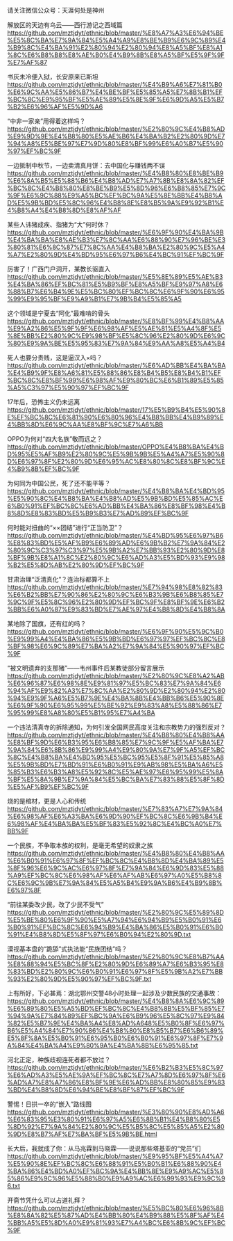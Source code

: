 请关注微信公众号：天涯何处是神州

解放区的天边有乌云——西行游记之西域篇
https://github.com/mztjdyt/ethnic/blob/master/%E8%A7%A3%E6%94%BE%E5%8C%BA%E7%9A%84%E5%A4%A9%E8%BE%B9%E6%9C%89%E4%B9%8C%E4%BA%91%E2%80%94%E2%80%94%E8%A5%BF%E8%A1%8C%E6%B8%B8%E8%AE%B0%E4%B9%8B%E8%A5%BF%E5%9F%9F%E7%AF%87

书灰未冷便入狱，长安原来已斯坦
https://github.com/mztjdyt/ethnic/blob/master/%E4%B9%A6%E7%81%B0%E6%9C%AA%E5%86%B7%E4%BE%BF%E5%85%A5%E7%8B%B1%EF%BC%8C%E9%95%BF%E5%AE%89%E5%8E%9F%E6%9D%A5%E5%B7%B2%E6%96%AF%E5%9D%A6

“中非一家亲”用得着这样吗？
https://github.com/mztjdyt/ethnic/blob/master/%E2%80%9C%E4%B8%AD%E9%9D%9E%E4%B8%80%E5%AE%B6%E4%BA%B2%E2%80%9D%E7%94%A8%E5%BE%97%E7%9D%80%E8%BF%99%E6%A0%B7%E5%90%97%EF%BC%9F

一边抵制中秋节，一边卖清真月饼：去中国化与赚钱两不误
https://github.com/mztjdyt/ethnic/blob/master/%E4%B8%80%E8%BE%B9%E6%8A%B5%E5%88%B6%E4%B8%AD%E7%A7%8B%E8%8A%82%EF%BC%8C%E4%B8%80%E8%BE%B9%E5%8D%96%E6%B8%85%E7%9C%9F%E6%9C%88%E9%A5%BC%EF%BC%9A%E5%8E%BB%E4%B8%AD%E5%9B%BD%E5%8C%96%E4%B8%8E%E8%B5%9A%E9%92%B1%E4%B8%A4%E4%B8%8D%E8%AF%AF

某些人讳猪成疾、指猪为“大”何时休？
https://github.com/mztjdyt/ethnic/blob/master/%E6%9F%90%E4%BA%9B%E4%BA%BA%E8%AE%B3%E7%8C%AA%E6%88%90%E7%96%BE%E3%80%81%E6%8C%87%E7%8C%AA%E4%B8%BA%E2%80%9C%E5%A4%A7%E2%80%9D%E4%BD%95%E6%97%B6%E4%BC%91%EF%BC%9F

厉害了！广西门户洞开，某教长驱直入
https://github.com/mztjdyt/ethnic/blob/master/%E5%8E%89%E5%AE%B3%E4%BA%86%EF%BC%81%E5%B9%BF%E8%A5%BF%E9%97%A8%E6%88%B7%E6%B4%9E%E5%BC%80%EF%BC%8C%E6%9F%90%E6%95%99%E9%95%BF%E9%A9%B1%E7%9B%B4%E5%85%A5

这个领域是宁夏去“阿化”最难啃的骨头
https://github.com/mztjdyt/ethnic/blob/master/%E8%BF%99%E4%B8%AA%E9%A2%86%E5%9F%9F%E6%98%AF%E5%AE%81%E5%A4%8F%E5%8E%BB%E2%80%9C%E9%98%BF%E5%8C%96%E2%80%9D%E6%9C%80%E9%9A%BE%E5%95%83%E7%9A%84%E9%AA%A8%E5%A4%B4

死人也要分贵贱，这是逼汉入×吗？
https://github.com/mztjdyt/ethnic/blob/master/%E6%AD%BB%E4%BA%BA%E4%B9%9F%E8%A6%81%E5%88%86%E8%B4%B5%E8%B4%B1%EF%BC%8C%E8%BF%99%E6%98%AF%E9%80%BC%E6%B1%89%E5%85%A5%C3%97%E5%90%97%EF%BC%9F

17年后，恐怖主义仍未远离
https://github.com/mztjdyt/ethnic/blob/master/17%E5%B9%B4%E5%90%8E%EF%BC%8C%E6%81%90%E6%80%96%E4%B8%BB%E4%B9%89%E4%BB%8D%E6%9C%AA%E8%BF%9C%E7%A6%BB

OPPO为何对“四大名族”敬而远之？
https://github.com/mztjdyt/ethnic/blob/master/OPPO%E4%B8%BA%E4%BD%95%E5%AF%B9%E2%80%9C%E5%9B%9B%E5%A4%A7%E5%90%8D%E6%97%8F%E2%80%9D%E6%95%AC%E8%80%8C%E8%BF%9C%E4%B9%8B%EF%BC%9F

为何同为中国公民，死了还不能平等？
https://github.com/mztjdyt/ethnic/blob/master/%E4%B8%BA%E4%BD%95%E5%90%8C%E4%B8%BA%E4%B8%AD%E5%9B%BD%E5%85%AC%E6%B0%91%EF%BC%8C%E6%AD%BB%E4%BA%86%E8%BF%98%E4%B8%8D%E8%83%BD%E5%B9%B3%E7%AD%89%EF%BC%9F

何时能对扭曲的“××团结”进行“正当防卫”？
https://github.com/mztjdyt/ethnic/blob/master/%E4%BD%95%E6%97%B6%E8%83%BD%E5%AF%B9%E6%89%AD%E6%9B%B2%E7%9A%84%E2%80%9C%C3%97%C3%97%E5%9B%A2%E7%BB%93%E2%80%9D%E8%BF%9B%E8%A1%8C%E2%80%9C%E6%AD%A3%E5%BD%93%E9%98%B2%E5%8D%AB%E2%80%9D%EF%BC%9F

甘肃治理“泛清真化”？连治标都算不上
https://github.com/mztjdyt/ethnic/blob/master/%E7%94%98%E8%82%83%E6%B2%BB%E7%90%86%E2%80%9C%E6%B3%9B%E6%B8%85%E7%9C%9F%E5%8C%96%E2%80%9D%EF%BC%9F%E8%BF%9E%E6%B2%BB%E6%A0%87%E9%83%BD%E7%AE%97%E4%B8%8D%E4%B8%8A

某地除了国旗，还有红的吗？
https://github.com/mztjdyt/ethnic/blob/master/%E6%9F%90%E5%9C%B0%E9%99%A4%E4%BA%86%E5%9B%BD%E6%97%97%EF%BC%8C%E8%BF%98%E6%9C%89%E7%BA%A2%E7%9A%84%E5%90%97%EF%BC%9F

“被文明遗弃的支那猪”——韦州事件后某教徒部分留言展示
https://github.com/mztjdyt/ethnic/blob/master/%E2%80%9C%E8%A2%AB%E6%96%87%E6%98%8E%E9%81%97%E5%BC%83%E7%9A%84%E6%94%AF%E9%82%A3%E7%8C%AA%E2%80%9D%E2%80%94%E2%80%94%E9%9F%A6%E5%B7%9E%E4%BA%8B%E4%BB%B6%E5%90%8E%E6%9F%90%E6%95%99%E5%BE%92%E9%83%A8%E5%88%86%E7%95%99%E8%A8%80%E5%B1%95%E7%A4%BA

一个违法清真寺的拆除通知，为何引发全国网民高度关注和宗教势力的强烈反对？
https://github.com/mztjdyt/ethnic/blob/master/%E4%B8%80%E4%B8%AA%E8%BF%9D%E6%B3%95%E6%B8%85%E7%9C%9F%E5%AF%BA%E7%9A%84%E6%8B%86%E9%99%A4%E9%80%9A%E7%9F%A5%EF%BC%8C%E4%B8%BA%E4%BD%95%E5%BC%95%E5%8F%91%E5%85%A8%E5%9B%BD%E7%BD%91%E6%B0%91%E9%AB%98%E5%BA%A6%E5%85%B3%E6%B3%A8%E5%92%8C%E5%AE%97%E6%95%99%E5%8A%BF%E5%8A%9B%E7%9A%84%E5%BC%BA%E7%83%88%E5%8F%8D%E5%AF%B9%EF%BC%9F

烧的是棺材，更是人心和传统
https://github.com/mztjdyt/ethnic/blob/master/%E7%83%A7%E7%9A%84%E6%98%AF%E6%A3%BA%E6%9D%90%EF%BC%8C%E6%9B%B4%E6%98%AF%E4%BA%BA%E5%BF%83%E5%92%8C%E4%BC%A0%E7%BB%9F

一个民族，不争取本族的权利，是毫无希望的奴隶之族
https://github.com/mztjdyt/ethnic/blob/master/%E4%B8%80%E4%B8%AA%E6%B0%91%E6%97%8F%EF%BC%8C%E4%B8%8D%E4%BA%89%E5%8F%96%E6%9C%AC%E6%97%8F%E7%9A%84%E6%9D%83%E5%88%A9%EF%BC%8C%E6%98%AF%E6%AF%AB%E6%97%A0%E5%B8%8C%E6%9C%9B%E7%9A%84%E5%A5%B4%E9%9A%B6%E4%B9%8B%E6%97%8F

“前往某委改少民，改了少民不受气”
https://github.com/mztjdyt/ethnic/blob/master/%E2%80%9C%E5%89%8D%E5%BE%80%E6%9F%90%E5%A7%94%E6%94%B9%E5%B0%91%E6%B0%91%EF%BC%8C%E6%94%B9%E4%BA%86%E5%B0%91%E6%B0%91%E4%B8%8D%E5%8F%97%E6%B0%94%E2%80%9D.txt

漠视基本盘的“跪舔”式执法能“民族团结”吗？
https://github.com/mztjdyt/ethnic/blob/master/%E2%80%9C%E8%B7%AA%E8%88%94%E5%BC%8F%E2%80%9D%E6%89%A7%E6%B3%95%E8%83%BD%E2%80%9C%E6%B0%91%E6%97%8F%E5%9B%A2%E7%BB%93%E2%80%9D%E5%90%97%EF%BC%9F.txt

上有所好，下必甚焉：湖北鄂州交警48小时处理一起涉及少数民族的交通事故：
https://github.com/mztjdyt/ethnic/blob/master/%E4%B8%8A%E6%9C%89%E6%89%80%E5%A5%BD%EF%BC%8C%E4%B8%8B%E5%BF%85%E7%94%9A%E7%84%89%EF%BC%9A%E6%B9%96%E5%8C%97%E9%84%82%E5%B7%9E%E4%BA%A4%E8%AD%A648%E5%B0%8F%E6%97%B6%E5%A4%84%E7%90%86%E4%B8%80%E8%B5%B7%E6%B6%89%E5%8F%8A%E5%B0%91%E6%95%B0%E6%B0%91%E6%97%8F%E7%9A%84%E4%BA%A4%E9%80%9A%E4%BA%8B%E6%95%85.txt

河北正定，种族歧视连死者都不放过？ https://github.com/mztjdyt/ethnic/blob/master/%E6%B2%B3%E5%8C%97%E6%AD%A3%E5%AE%9A%EF%BC%8C%E7%A7%8D%E6%97%8F%E6%AD%A7%E8%A7%86%E8%BF%9E%E6%AD%BB%E8%80%85%E9%83%BD%E4%B8%8D%E6%94%BE%E8%BF%87%EF%BC%9F

警惕！日拱一卒的“嵌入”路线图
https://github.com/mztjdyt/ethnic/blob/master/%E3%80%90%E8%AD%A6%E6%83%95%E3%80%91%E6%97%A5%E6%8B%B1%E4%B8%80%E5%8D%92%E7%9A%84%E2%80%9C%E5%B5%8C%E5%85%A5%E2%80%9D%E8%B7%AF%E7%BA%BF%E5%9B%BE.html

长大后，我就成了你：从马兆霖到马晓霖——说说那些塔基亚的“党员”们
https://github.com/mztjdyt/ethnic/blob/master/%E9%95%BF%E5%A4%A7%E5%90%8E%EF%BC%8C%E6%88%91%E5%B0%B1%E6%88%90%E4%BA%86%E4%BD%A0%EF%BC%9A%E4%BB%8E%E9%A9%AC%E5%85%86%E9%9C%96%E5%88%B0%E9%A9%AC%E6%99%93%E9%9C%96.txt

开斋节凭什么可以占道礼拜？
https://github.com/mztjdyt/ethnic/blob/master/%E5%BC%80%E6%96%8B%E8%8A%82%E5%87%AD%E4%BB%80%E4%B9%88%E5%8F%AF%E4%BB%A5%E5%8D%A0%E9%81%93%E7%A4%BC%E6%8B%9C%EF%BC%9F


